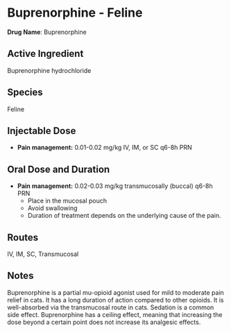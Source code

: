 #   Buprenorphine - Feline

**Drug Name**: Buprenorphine

##   Active Ingredient

Buprenorphine hydrochloride

##   Species

Feline

##   Injectable Dose

* **Pain management:** 0.01-0.02 mg/kg IV, IM, or SC q6-8h PRN

##   Oral Dose and Duration

* **Pain management:** 0.02-0.03 mg/kg transmucosally (buccal) q6-8h PRN
    * Place in the mucosal pouch
    * Avoid swallowing
    * Duration of treatment depends on the underlying cause of the pain.

##   Routes

IV, IM, SC, Transmucosal

##   Notes

Buprenorphine is a partial mu-opioid agonist used for mild to moderate pain relief in cats. It has a long duration of action compared to other opioids. It is well-absorbed via the transmucosal route in cats. Sedation is a common side effect. Buprenorphine has a ceiling effect, meaning that increasing the dose beyond a certain point does not increase its analgesic effects.